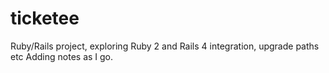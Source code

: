 ticketee
========

Ruby/Rails project, exploring Ruby 2 and Rails 4 integration, upgrade paths etc
Adding notes as I go.     